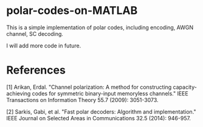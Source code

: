 # polar-codes-on-MATLAB

This is a simple implementation of polar codes, including encoding, AWGN channel, SC decoding.

I will add more code in future.

# References

[1]	Arikan, Erdal. "Channel polarization: A method for constructing capacity-achieving codes for symmetric binary-input memoryless channels." IEEE Transactions on Information Theory 55.7 (2009): 3051-3073.

[2]	Sarkis, Gabi, et al. "Fast polar decoders: Algorithm and implementation." IEEE Journal on Selected Areas in Communications 32.5 (2014): 946-957.
